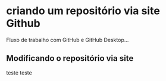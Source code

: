 # criando um repositório via site Github

Fluxo de trabalho com GitHub e GitHub Desktop...

## Modificando o repositório via site

teste
teste


